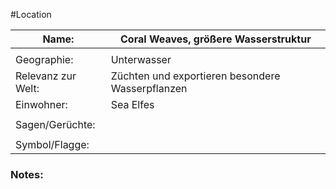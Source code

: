 #Location

| Name:              | Coral Weaves, größere Wasserstruktur             |
| ------------------ | ------------------------------------------------ |
|                    |                                                  |
| Geographie:        | Unterwasser                                      |
| Relevanz zur Welt: | Züchten und exportieren besondere Wasserpflanzen |
| Einwohner:         | Sea Elfes                                        |
|                    |                                                  |
| Sagen/Gerüchte:    |                                                  |
|                    |                                                  |
| Symbol/Flagge:     |                                                  |
### Notes:


